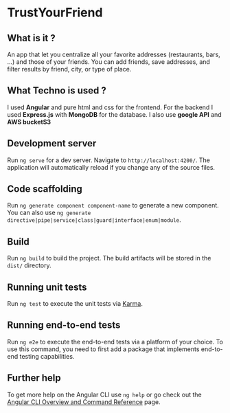 # TrustYourFriend

## What is it ?

An app that let you centralize all your favorite addresses (restaurants, bars, ...) and those of your friends. You can add friends, save addresses, and filter results by friend, city, or type of place.

## What Techno is used ?

I used **Angular** and pure html and css for the frontend.
For the backend I used **Express.js** with **MongoDB** for the database.
I also use **google API** and **AWS bucketS3**


## Development server

Run `ng serve` for a dev server. Navigate to `http://localhost:4200/`. The application will automatically reload if you change any of the source files.

## Code scaffolding

Run `ng generate component component-name` to generate a new component. You can also use `ng generate directive|pipe|service|class|guard|interface|enum|module`.

## Build

Run `ng build` to build the project. The build artifacts will be stored in the `dist/` directory.

## Running unit tests

Run `ng test` to execute the unit tests via [Karma](https://karma-runner.github.io).

## Running end-to-end tests

Run `ng e2e` to execute the end-to-end tests via a platform of your choice. To use this command, you need to first add a package that implements end-to-end testing capabilities.

## Further help

To get more help on the Angular CLI use `ng help` or go check out the [Angular CLI Overview and Command Reference](https://angular.io/cli) page.
